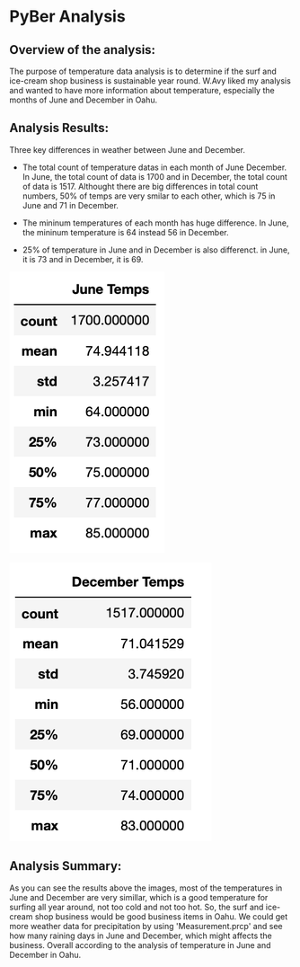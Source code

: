 # PyBer Analysis
## Overview of the analysis:
  The purpose of temperature data analysis is to determine if the surf and ice-cream shop business is sustainable year round. W.Avy liked my analysis and wanted to have more information about temperature, especially the months of June and December in Oahu.

## Analysis Results: 
 Three key differences in weather between June and December.
- The total count of temperature datas in each month of June December. In June, the total count of data is 1700 and in December, the total count of data is 1517. Althought there are big differences in total count numbers, 50% of temps are very smilar to each other, which is 75 in June and 71 in December.

- The mininum temperatures of each month has huge difference. In June, the mininum temperature is 64 instead 56 in December.

- 25% of temperature in June and in December is also differenct. in June, it is 73 and in December, it is 69. 

![June Temps](https://github.com/msjj622/surfs_up/blob/main/results/SurfsUp_Challenge_june_temps.png)

![December Temps](https://github.com/msjj622/surfs_up/blob/main/results/SurfsUp_Challenge_decepber_temps.png)

## Analysis Summary:
As you can see the results above the images, most of the temperatures in June and December are very simillar, which is a good temperature for surfing all year around, not too cold and not too hot. So, the surf and ice-cream shop business would be good business items in Oahu. We could get more weather data for precipitation by using 'Measurement.prcp' and see how many raining days in June and December, which might affects the business. Overall according to the analysis of temperature in June and December in Oahu.
